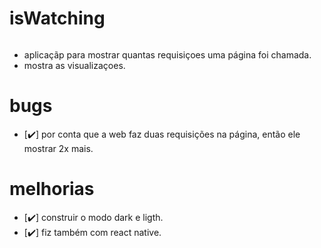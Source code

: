 # isWatching

<img src="https://user-images.githubusercontent.com/71097744/173193360-b57a3990-a345-4592-8222-461da3df4bcc.gif" alt="" />

- aplicaçãp para mostrar quantas requisiçoes uma página foi chamada.
- mostra as visualizaçoes.

# bugs
 - [✔️] por conta que a web faz duas requisições na página, então ele mostrar 2x mais.
 
# melhorias 
 - [✔️] construir o modo dark e ligth.
 - [✔️] fiz também com react native. 
